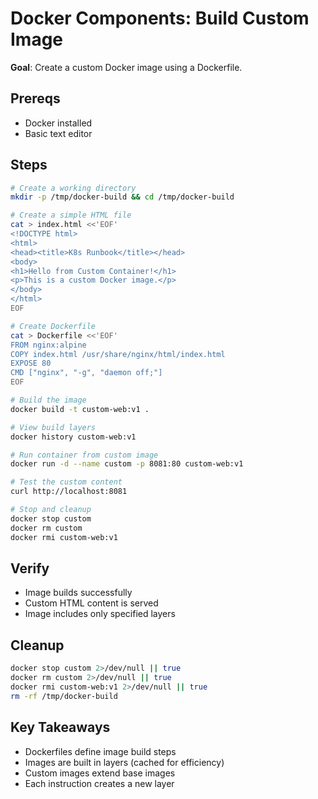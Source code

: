 # Docker Components: Build Custom Image

**Goal**: Create a custom Docker image using a Dockerfile.

## Prereqs

- Docker installed
- Basic text editor

## Steps

```bash
# Create a working directory
mkdir -p /tmp/docker-build && cd /tmp/docker-build

# Create a simple HTML file
cat > index.html <<'EOF'
<!DOCTYPE html>
<html>
<head><title>K8s Runbook</title></head>
<body>
<h1>Hello from Custom Container!</h1>
<p>This is a custom Docker image.</p>
</body>
</html>
EOF

# Create Dockerfile
cat > Dockerfile <<'EOF'
FROM nginx:alpine
COPY index.html /usr/share/nginx/html/index.html
EXPOSE 80
CMD ["nginx", "-g", "daemon off;"]
EOF

# Build the image
docker build -t custom-web:v1 .

# View build layers
docker history custom-web:v1

# Run container from custom image
docker run -d --name custom -p 8081:80 custom-web:v1

# Test the custom content
curl http://localhost:8081

# Stop and cleanup
docker stop custom
docker rm custom
docker rmi custom-web:v1
```

## Verify

- Image builds successfully
- Custom HTML content is served
- Image includes only specified layers

## Cleanup

```bash
docker stop custom 2>/dev/null || true
docker rm custom 2>/dev/null || true
docker rmi custom-web:v1 2>/dev/null || true
rm -rf /tmp/docker-build
```

## Key Takeaways

- Dockerfiles define image build steps
- Images are built in layers (cached for efficiency)
- Custom images extend base images
- Each instruction creates a new layer
